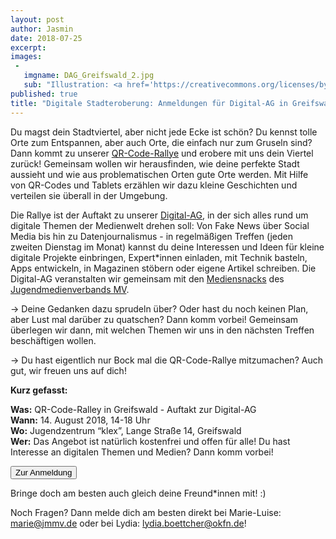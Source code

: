 ```yaml
---
layout: post
author: Jasmin
date: 2018-07-25
excerpt:
images:
 -
   imgname: DAG_Greifswald_2.jpg
   sub: "Illustration: <a href='https://creativecommons.org/licenses/by-sa/4.0/legalcode.de'>CC-BY-SA 4.0</a>, Christoph Hoppenbrock (bildbauer.de)"
published: true
title: "Digitale Stadteroberung: Anmeldungen für Digital-AG in Greifswald gestartet!"
---
```


Du magst dein Stadtviertel, aber nicht jede Ecke ist schön? Du kennst tolle Orte zum Entspannen, aber auch Orte, die einfach nur zum Gruseln sind? Dann kommt zu unserer [QR-Code-Rallye](https://demokratielabore.de/workshops/ungehoersam) und erobere mit uns dein Viertel zurück! Gemeinsam wollen wir herausfinden, wie deine perfekte Stadt aussieht und wie aus problematischen Orten gute Orte werden. Mit Hilfe von QR-Codes und Tablets erzählen wir dazu kleine Geschichten und verteilen sie überall in der Umgebung.

Die Rallye ist der Auftakt zu unserer [Digital-AG](https://demokratielabore.de/angebot/digital-ags/), in der sich alles rund um digitale Themen der Medienwelt drehen soll: Von Fake News über Social Media bis hin zu Datenjournalismus - in regelmäßigen Treffen (jeden zweiten Dienstag im Monat) kannst du deine Interessen und Ideen für kleine digitale Projekte einbringen, Expert*innen einladen, mit Technik basteln, Apps entwickeln, in Magazinen stöbern oder eigene Artikel schreiben. Die Digital-AG veranstalten wir gemeinsam mit den [Mediensnacks](https://www.jmmv.de/mediensnacks/) des [Jugendmedienverbands MV](https://www.jmmv.de).

→ Deine Gedanken dazu sprudeln über? Oder hast du noch keinen Plan, aber Lust mal darüber zu quatschen? Dann komm vorbei! Gemeinsam überlegen wir dann, mit welchen Themen wir uns in den nächsten Treffen beschäftigen wollen. 

→ Du hast eigentlich nur Bock mal die QR-Code-Rallye mitzumachen? Auch gut, wir freuen uns auf dich!

**Kurz gefasst:**

**Was:** QR-Code-Ralley in Greifswald - Auftakt zur Digital-AG <br>
**Wann:** 14. August 2018, 14-18 Uhr <br>
**Wo:** Jugendzentrum “klex”, Lange Straße 14, Greifswald <br> 
**Wer:** Das Angebot ist natürlich kostenfrei und offen für alle! Du hast Interesse an digitalen Themen und Medien? Dann komm vorbei! <br>

<a href="https://bit.ly/2JBrdUs"><button class="btn btn-start color-2">Zur Anmeldung</button></a>

Bringe doch am besten auch gleich deine Freund*innen mit! :)

Noch Fragen? Dann melde dich am besten direkt bei Marie-Luise: [marie@jmmv.de](https://mailto:marie@jmmv.de) oder bei Lydia: [lydia.boettcher@okfn.de](https://mailto:lydia.boettcher@okfn.de)! 

